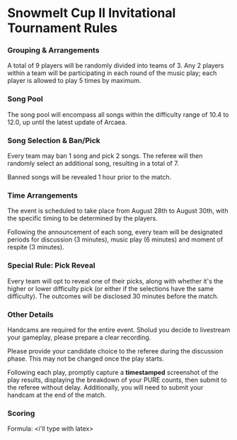 # Snowmelt Cup II Invitational Tournament Rules

### Grouping & Arrangements

A total of 9 players will be randomly divided into teams of 3.
Any 2 players within a team will be participating
in each round of the music play;
each player is allowed to play 5 times by maximum.

### Song Pool

The song pool will encompass all songs
within the difficulty range of 10.4 to 12.0,
up until the latest update of Arcaea.

### Song Selection & Ban/Pick

Every team may ban 1 song and pick 2 songs.
The referee will then randomly select an additional song,
resulting in a total of 7.

Banned songs will be revealed 1 hour prior to the match.

### Time Arrangements

The event is scheduled to take place from August 28th to August 30th,
with the specific timing to be determined by the players.

Following the announcement of each song,
every team will be designated periods for discussion (3 minutes),
music play (6 minutes) and moment of respite (3 minutes).

### Special Rule: Pick Reveal

Every team will opt to reveal one of their picks,
along with whether it's the higher or lower difficulty pick <!-- hmm -->
(or either if the selections have the same difficulty).
The outcomes will be disclosed 30 minutes before the match.

### Other Details

Handcams are required for the entire event.
Sholud you decide to livestream your gameplay,
please prepare a clear recording.

Please provide your candidate choice to the referee
during the discussion phase.
This may not be changed once the play starts.

Following each play,
promptly capture a **timestamped** screenshot
of the play results,
displaying the breakdown of your PURE counts,
then submit to the referee without delay.
Additionally, you will need to submit your handcam
at the end of the match.

### Scoring

Formula: \<i'll type with latex>
